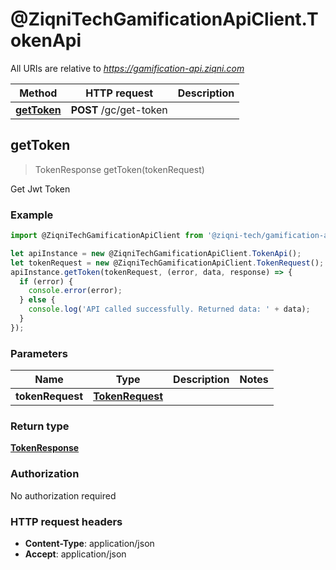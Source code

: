 # @ZiqniTechGamificationApiClient.TokenApi

All URIs are relative to *https://gamification-api.ziqni.com*

Method | HTTP request | Description
------------- | ------------- | -------------
[**getToken**](TokenApi.md#getToken) | **POST** /gc/get-token | 



## getToken

> TokenResponse getToken(tokenRequest)



Get Jwt Token

### Example

```javascript
import @ZiqniTechGamificationApiClient from '@ziqni-tech/gamification-api-client';

let apiInstance = new @ZiqniTechGamificationApiClient.TokenApi();
let tokenRequest = new @ZiqniTechGamificationApiClient.TokenRequest(); // TokenRequest | 
apiInstance.getToken(tokenRequest, (error, data, response) => {
  if (error) {
    console.error(error);
  } else {
    console.log('API called successfully. Returned data: ' + data);
  }
});
```

### Parameters


Name | Type | Description  | Notes
------------- | ------------- | ------------- | -------------
 **tokenRequest** | [**TokenRequest**](TokenRequest.md)|  | 

### Return type

[**TokenResponse**](TokenResponse.md)

### Authorization

No authorization required

### HTTP request headers

- **Content-Type**: application/json
- **Accept**: application/json

